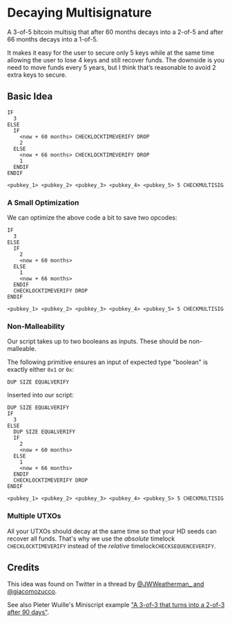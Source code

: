 # Decaying Multisignature 

A 3-of-5 bitcoin multisig that after 60 months decays into a 2-of-5 and after 66 months decays into a 1-of-5.
 
It makes it easy for the user to secure only 5 keys while at the same time allowing the user to lose 4 keys and still recover funds.
The downside is you need to move funds every 5 years, but I think that’s reasonable to avoid 2 extra keys to secure.

## Basic Idea
```
IF
  3
ELSE
  IF
    <now + 60 months> CHECKLOCKTIMEVERIFY DROP
    2
  ELSE
    <now + 66 months> CHECKLOCKTIMEVERIFY DROP
    1
  ENDIF
ENDIF

<pubkey_1> <pubkey_2> <pubkey_3> <pubkey_4> <pubkey_5> 5 CHECKMULTISIG
```

### A Small Optimization
We can optimize the above code a bit to save two opcodes:
```
IF
  3
ELSE
  IF
    2
    <now + 60 months>
  ELSE
    1
    <now + 66 months>
  ENDIF
  CHECKLOCKTIMEVERIFY DROP
ENDIF

<pubkey_1> <pubkey_2> <pubkey_3> <pubkey_4> <pubkey_5> 5 CHECKMULTISIG
```

### Non-Malleability 
Our script takes up to two booleans as inputs. These should be non-malleable.

The following primitive ensures an input of expected type "boolean" is exactly either `0x1` or `0x`:

```
DUP SIZE EQUALVERIFY
```

Inserted into our script:
```
DUP SIZE EQUALVERIFY
IF
  3
ELSE
  DUP SIZE EQUALVERIFY
  IF
    2
    <now + 60 months>
  ELSE
    1
    <now + 66 months>
  ENDIF
  CHECKLOCKTIMEVERIFY DROP
ENDIF

<pubkey_1> <pubkey_2> <pubkey_3> <pubkey_4> <pubkey_5> 5 CHECKMULTISIG
```


### Multiple UTXOs 
All your UTXOs should decay at the same time so that your HD seeds can recover all funds. That's why we use the *absolute* timelock `CHECKLOCKTIMEVERIFY` instead of the *relative* timelock`CHECKSEQUENCEVERIFY`.


## Credits 
This idea was found on Twitter in a thread by [@JWWeatherman_ and @giacomozucco](https://twitter.com/JWWeatherman_/status/1249101431161774080).

See also Pieter Wuille's Miniscript example ["A 3-of-3 that turns into a 2-of-3 after 90 days"](http://bitcoin.sipa.be/miniscript/).
